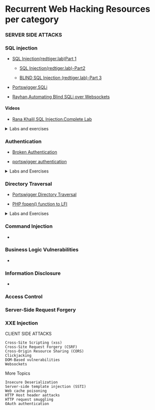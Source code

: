 # Recurrent Web Hacking Resources per category

### SERVER SIDE ATTACKS

### SQL injection

- [SQL Injection(redtiger.lab)Part 1](https://link.medium.com/hLNBnJzNX9)

  - [SQL Injection(redtiger.lab)-Part2](https://link.medium.com/tU7YK9JsZ9)

  - [BLIND SQL Injection (redtiger.lab)-Part 3](https://link.medium.com/tEHSs9T909)


- [Portswigger,SQLi](https://portswigger.net/web-security/sql-injection)

- [Rayhan,Automating Blind SQLi over Websockets](https://rayhan0x01.github.io/ctf/2021/04/02/blind-sqli-over-websocket-automation.html)


#### Videos

- [Rana Khalil,SQL Injection.Complete Lab](https://www.youtube.com/watch?v=1nJgupaUPEQ&t=8s)
 
<details>
  <summary>Labs and exercises</summary>
  
#### Labs and exercises 

- [From SQL Injection to Shell](https://pentesterlab.com/exercises/from_sqli_to_shell/course)

- [SQli labs](https://www.vulnspy.com/sqli-labs/)

- [SQL injection UNION attack, determining the number of columns returned by the query](https://portswigger.net/web-security/sql-injection/union-attacks/lab-determine-number-of-columns)

- [SQL injection UNION attack, finding a column containing text](https://portswigger.net/web-security/sql-injection/union-attacks/lab-find-column-containing-text)

- [SQL injection UNION attack, retrieving data from other tables](https://portswigger.net/web-security/sql-injection/union-attacks/lab-retrieve-data-from-other-tables)

- [SQL injection UNION attack, retrieving multiple values in a single column](https://portswigger.net/web-security/sql-injection/union-attacks/lab-retrieve-multiple-values-in-single-column)

- [SQL injection attack, querying the database type and version on Oracle](https://portswigger.net/web-security/sql-injection/examining-the-database/lab-querying-database-version-oracle)

- [SQL injection attack, querying the database type and version on MySQL and Microsoft](https://portswigger.net/web-security/sql-injection/examining-the-database/lab-querying-database-version-mysql-microsoft)

- [SQL injection attack, listing the database contents on non-Oracle databases](https://portswigger.net/web-security/sql-injection/examining-the-database/lab-listing-database-contents-non-oracle)

- [SQL injection attack, listing the database contents on Oracle](https://portswigger.net/web-security/sql-injection/examining-the-database/lab-listing-database-contents-oracle)

- [Blind SQL injection with conditional responses](https://portswigger.net/web-security/sql-injection/blind/lab-conditional-responses)

- [Blind SQL injection with conditional errors](https://portswigger.net/web-security/sql-injection/blind/lab-conditional-errors)

- [Blind SQL injection with time delays](https://portswigger.net/web-security/sql-injection/blind/lab-time-delays)

- [Blind SQL injection with time delays and information retrieval](https://portswigger.net/web-security/sql-injection/blind/lab-time-delays-info-retrieval)

- [Blind SQL injection with out-of-band interaction](https://portswigger.net/web-security/sql-injection/blind/lab-out-of-band)

- [Blind SQL injection with out-of-band data exfiltration](https://portswigger.net/web-security/sql-injection/blind/lab-out-of-band-data-exfiltration)

- [SQL injection vulnerability in WHERE clause allowing retrieval of hidden data](https://portswigger.net/web-security/sql-injection/lab-retrieve-hidden-data)

- [SQL injection vulnerability allowing login bypass](https://portswigger.net/web-security/sql-injection/lab-login-bypass)

</details>

### Authentication


- [Broken Authentication](https://d00mfist.gitbooks.io/ctf/content/broken_authentication_or_session_management.html)

- [portswigger authentication](https://portswigger.net/web-security/authentication)


<details>
  <summary>Labs and Exercises</summary>
  
### Labs and Exercises

- [Username enumeration via different responses](https://portswigger.net/web-security/authentication/password-based/lab-username-enumeration-via-different-responses)

- [Username enumeration via subtly different responses](https://portswigger.net/web-security/authentication/password-based/lab-username-enumeration-via-subtly-different-responses)

- [Username enumeration via response timing](https://portswigger.net/web-security/authentication/password-based/lab-username-enumeration-via-response-timing)

- [Broken brute-force protection, IP block](https://portswigger.net/web-security/authentication/password-based/lab-broken-bruteforce-protection-ip-block)

- [Username enumeration via account lock](https://portswigger.net/web-security/authentication/password-based/lab-username-enumeration-via-account-lock)

- [Broken brute-force protection, multiple credentials per request](https://portswigger.net/web-security/authentication/password-based/lab-broken-brute-force-protection-multiple-credentials-per-request)

- [2FA simple bypass](https://portswigger.net/web-security/authentication/multi-factor/lab-2fa-simple-bypass)

- [2FA broken logic](https://portswigger.net/web-security/authentication/multi-factor/lab-2fa-broken-logic)

- [2FA bypass using a brute-force attack](https://portswigger.net/web-security/authentication/multi-factor/lab-2fa-bypass-using-a-brute-force-attack)

- [Brute-forcing a stay-logged-in cookie](https://portswigger.net/web-security/authentication/other-mechanisms/lab-brute-forcing-a-stay-logged-in-cookie)

- [Offline password cracking](https://portswigger.net/web-security/authentication/other-mechanisms/lab-offline-password-cracking)

- [Password reset broken logic](https://portswigger.net/web-security/authentication/other-mechanisms/lab-password-reset-broken-logic)

- [Password reset poisoning via middleware](https://portswigger.net/web-security/authentication/other-mechanisms/lab-password-reset-poisoning-via-middleware)

- [Password brute-force via password change](https://portswigger.net/web-security/authentication/other-mechanisms/lab-password-brute-force-via-password-change)

</details>
 
### Directory Traversal

- [Portswigger Directory Traversal](https://portswigger.net/web-security/file-path-traversal)

- [PHP fopen() function to LFI](https://xhzeem.me/posts/PHP-fopen-function-to-local-file-inclusion/read/)


<details>
  <summary>Labs and Exercises</summary>
  
#### Labs and Exercises 

- [File path traversal, simple case](https://portswigger.net/web-security/file-path-traversal/lab-simple)

- [File path traversal, traversal sequences blocked with absolute path bypass](https://portswigger.net/web-security/file-path-traversal/lab-absolute-path-bypass)

- [File path traversal, traversal sequences stripped non-recursively](https://portswigger.net/web-security/file-path-traversal/lab-sequences-stripped-non-recursively)

- [File path traversal, traversal sequences stripped with superfluous URL-decode](https://portswigger.net/web-security/file-path-traversal/lab-superfluous-url-decode)

- [File path traversal, validation of start of path](https://portswigger.net/web-security/file-path-traversal/lab-validate-start-of-path)

- [File path traversal, validation of file extension with null byte bypass](https://portswigger.net/web-security/file-path-traversal/lab-validate-file-extension-null-byte-bypass)

</details>


### Command Injection

-
   
### Business Logic Vulnerabilities
   
-   
   
### Information Disclosure
 
-
 
### Access Control
    

### Server-Side Request Forgery
    
### XXE Injection

CLIENT SIDE ATTACKS

    Cross-Site Scripting (xss)
    Cross-Site Request Forgery (CSRF)
    Cross-Origin Resource Sharing (CORS)
    Clickjacking
    DOM-Based vulnerabilities
    Websockets

More Topics

    Insecure Deserialization
    Server-side template injection (SSTI)
    Web cache poisoning
    HTTP Host header aattacks
    HTTP request smuggling
    OAuth authentication


